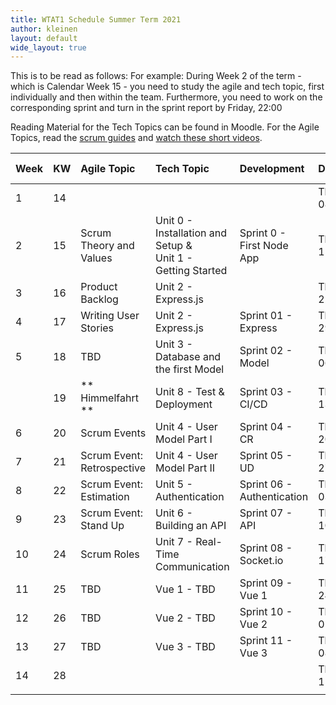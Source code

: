 ```yaml
---
title: WTAT1 Schedule Summer Term 2021
author: kleinen
layout: default
wide_layout: true
---
```


This is to be read as follows:
For example: During Week 2 of the term - which is Calendar Week 15 - you need to study the agile and tech topic, first individually and then within the team. Furthermore, you need to work on the corresponding sprint and turn in the sprint report by Friday, 22:00

Reading Material for the Tech Topics can be found in Moodle.
For the Agile Topics, read the [scrum guides](https://scrumguides.org/index.html) and [watch these short videos](https://www.scrumalliance.org/learn-about-scrum/scrum-elearning-series/).

| Week | KW  | Agile Topic                 | Tech Topic                                                     | Development               | Date           | Time            | Presentations/Class Meeting                       |
|:---- |:--- |:--------------------------- |:-------------------------------------------------------------- |:------------------------- |:-------------- |:--------------- |:------------------------------------------------- |
| 1    | 14  |                             |                                                                |                           | Thu 08/04/2021 | **9:45-11:15**  | Introduction to Class                             |
| 2    | 15  | Scrum Theory and Values     | Unit 0 - Installation and Setup  &<br>Unit 1 - Getting Started | Sprint 0 - First Node App | Thu 15/04/2021 | **9:00-11:00**  | Project Idea Proposals, Fixation of Project Teams |
| 3    | 16  | Product Backlog             | Unit 2 - Express.js                                            |                           | Thu 22/04/2021 | **13:00-13:45** | Product Backlogs                                  |
| 4    | 17  | Writing User Stories        | Unit 2 - Express.js                                            | Sprint 01 - Express        | Thu 29/04/2021 |                 | 1. - empty presentation slot -                    |
| 5    | 18  | TBD                         | Unit 3 - Database and the first Model                          | Sprint 02 - Model          | Thu 06/05/2021 |                 | 2. - empty presentation slot -                    |
|      | 19  | ** Himmelfahrt **           | Unit 8 - Test & Deployment                                     | Sprint 03 - CI/CD          | Thu 13/05/2021 |                 | no class meeting                                  |
| 6    | 20  | Scrum Events                | Unit 4 - User Model Part I                                     | Sprint 04 - CR             | Thu 20/05/2021 |                 | 3. - empty presentation slot -                    |
| 7    | 21  | Scrum  Event: Retrospective | Unit 4 - User Model Part II                                    | Sprint 05 - UD             | Thu 27/05/2021 |                 | Retrospective                                     |
| 8    | 22  | Scrum Event: Estimation     | Unit 5 - Authentication                                        | Sprint 06 - Authentication | Thu 03/06/2021 |                 | 4.  - empty presentation slot -                   |
| 9    | 23  | Scrum Event: Stand Up       | Unit 6 - Building an API                                       | Sprint 07 - API            | Thu 10/06/2021 |                 | 5.  - empty presentation slot -                   |
| 10   | 24  | Scrum Roles                 | Unit 7 - Real-Time Communication                               | Sprint 08 - Socket.io      | Thu 17/06/2021 |                 | 6.  - empty presentation slot -                   |
| 11   | 25  | TBD                         | Vue 1 - TBD                                                    | Sprint 09 - Vue 1          | Thu 24/06/2021 |                 | 7.  - empty presentation slot -                   |
| 12   | 26  | TBD                         | Vue 2 - TBD                                                    | Sprint 10 - Vue 2         | Thu 01/07/2021 |                 | 8.  - empty presentation slot -                   |
| 13   | 27  | TBD                         | Vue 3 - TBD                                                    | Sprint 11 - Vue 3         | Thu 08/07/2021 |                 | Retrospective                                     |
| 14   | 28  |                             |                                                                |                           | Thu 15/07/2021 | **9:00-14:00**  | Exam                                              |
|      |     |                             |                                                                |                           |                |                 |                                                   |

